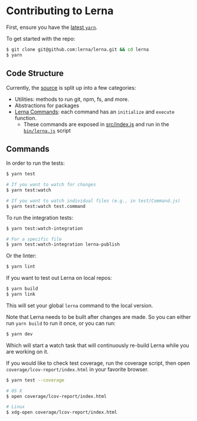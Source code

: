 # Contributing to Lerna

First, ensure you have the [latest `yarn`](https://yarnpkg.com/en/docs/install).

To get started with the repo:

```sh
$ git clone git@github.com:lerna/lerna.git && cd lerna
$ yarn
```

## Code Structure

Currently, the [source](https://github.com/lerna/lerna/tree/master/src) is split up into a few categories:

- Utilities: methods to run git, npm, fs, and more.
- Abstractions for packages
- [Lerna Commands](https://github.com/lerna/lerna/tree/master/src/commands): each command has an `initialize` and `execute` function.
  - These commands are exposed in [src/index.js](https://github.com/lerna/lerna/blob/master/src/index.js) and run in the [`bin/lerna.js`](https://github.com/lerna/lerna/blob/e26c89170ffd13924ccb2d6e5f138d949eb53104/bin/lerna.js#L73-L74) script

## Commands

In order to run the tests:

```sh
$ yarn test

# If you want to watch for changes
$ yarn test:watch

# If you want to watch individual files (e.g., in test/Command.js)
$ yarn test:watch test.command
```

To run the integration tests:

```sh
$ yarn test:watch-integration

# For a specific file
$ yarn test:watch-integration lerna-publish
```

Or the linter:

```sh
$ yarn lint
```

If you want to test out Lerna on local repos:

```sh
$ yarn build
$ yarn link
```

This will set your global `lerna` command to the local version.

Note that Lerna needs to be built after changes are made. So you can either run
`yarn build` to run it once, or you can run:

```sh
$ yarn dev
```

Which will start a watch task that will continuously re-build Lerna while you
are working on it.

If you would like to check test coverage, run the coverage script, then open
`coverage/lcov-report/index.html` in your favorite browser.

```sh
$ yarn test --coverage

# OS X
$ open coverage/lcov-report/index.html

# Linux
$ xdg-open coverage/lcov-report/index.html
```
